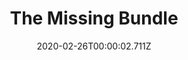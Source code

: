---
templateKey: blog-post
featuredpost: false
date: 2020-02-26T00:00:02.711Z
featuredimage: /img/The_Missing_Bundle.png
title: The Missing Bundle
description: Abandoned Jojamart
count: 4 out of 5
reward: Movie Theater
tags:
  - Silver Wine (any)
  - Dinosaur Mayonnaise
  - Prismatic Shard
  - Gold Ancient Fruit (5)
  - Gold or Iridium Void Salmon
  - Caviar
  - bundle
  - Abandoned Jojamart
---